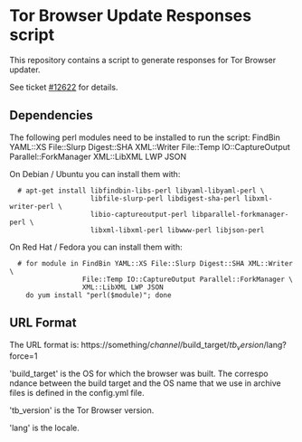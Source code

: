 Tor Browser Update Responses script
===================================

This repository contains a script to generate responses for Tor Browser
updater.

See ticket [#12622](https://trac.torproject.org/projects/tor/ticket/12622)
for details.


Dependencies
------------

The following perl modules need to be installed to run the script:
  FindBin YAML::XS File::Slurp Digest::SHA XML::Writer File::Temp
  IO::CaptureOutput Parallel::ForkManager XML::LibXML LWP JSON

On Debian / Ubuntu you can install them with:

```
  # apt-get install libfindbin-libs-perl libyaml-libyaml-perl \
                    libfile-slurp-perl libdigest-sha-perl libxml-writer-perl \
                    libio-captureoutput-perl libparallel-forkmanager-perl \
                    libxml-libxml-perl libwww-perl libjson-perl
```

On Red Hat / Fedora you can install them with:

```
  # for module in FindBin YAML::XS File::Slurp Digest::SHA XML::Writer \
                  File::Temp IO::CaptureOutput Parallel::ForkManager \
                  XML::LibXML LWP JSON
    do yum install "perl($module)"; done
```


URL Format
----------

The URL format is:
  https://something/$channel/$build_target/$tb_version/$lang?force=1

'build_target' is the OS for which the browser was built. The correspo
ndance between the build target and the OS name that we use in archive
files is defined in the config.yml file.

'tb_version' is the Tor Browser version.

'lang' is the locale.

